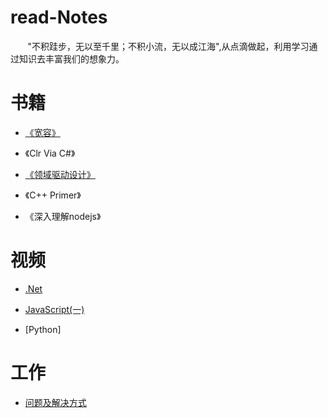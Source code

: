 # read-Notes 

&nbsp;&nbsp;&nbsp;&nbsp;&nbsp;&nbsp;&nbsp;"不积跬步，无以至千里；不积小流，无以成江海",从点滴做起，利用学习通过知识去丰富我们的想象力。

# 书籍
*  [《宽容》](https://github.com/yuxl01/read-Notes/blob/master/book/%E5%AE%BD%E5%AE%B9.md)

*  《Clr Via C#》

*  [《领域驱动设计》](https://github.com/yuxl01/read-Notes/blob/master/book/%E9%A2%86%E5%9F%9F%E9%A9%B1%E5%8A%A8%E8%AE%BE%E8%AE%A1.md)

*  《C++ Primer》

*  《深入理解nodejs》






# 视频

*  [.Net](https://github.com/yuxl01/read-Notes/blob/master/vedio/.Net%E9%AB%98%E7%BA%A7.md)

*  [JavaScript(一)](https://github.com/yuxl01/read-Notes/blob/master/vedio/JavaScript.md)

*  [Python]




# 工作

*  [问题及解决方式](https://github.com/yuxl01/read-Notes/blob/master/work/question.md)


